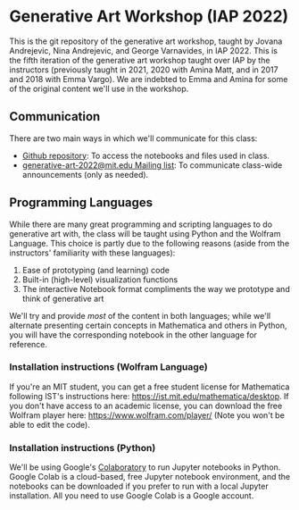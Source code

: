 # Generative Art Workshop (IAP 2022)
This is the git repository of the generative art workshop, taught by Jovana Andrejevic, Nina Andrejevic, and George Varnavides, in IAP 2022. This is the fifth iteration of the generative art workshop taught over IAP by the instructors (previously taught in 2021, 2020 with Amina Matt, and in 2017 and 2018 with Emma Vargo). We are indebted to Emma and Amina for some of the original content we'll use in the workshop.

## Communication
There are two main ways in which we'll communicate for this class:
* [Github repository](https://github.com/gvarnavi/generative-art-iap): To access the notebooks and files used in class.
* [generative-art-2022@mit.edu Mailing list](https://groups.mit.edu/webmoira/list/generative-art-2022): To communicate class-wide announcements (only as needed).

## Programming Languages
While there are many great programming and scripting languages to do generative art with, the class will be taught using Python and the Wolfram Language. This choice is partly due to the following reasons (aside from the instructors' familiarity with these languages):
1. Ease of prototyping (and learning) code
2. Built-in (high-level) visualization functions
3. The interactive Notebook format compliments the way we prototype and think of generative art

We'll try and provide *most* of the content in both languages; while we'll alternate presenting certain concepts in Mathematica and others in Python, you will have the corresponding notebook in the other language for reference.

### Installation instructions (Wolfram Language)
If you're an MIT student, you can get a free student license for Mathematica following IST's instructions here: https://ist.mit.edu/mathematica/desktop.
If you don't have access to an academic license, you can download the free Wolfram player here: https://www.wolfram.com/player/ (Note you won't be able to edit the code).

### Installation instructions (Python)
We'll be using Google's [Colaboratory](https://colab.research.google.com/notebooks/welcome.ipynb) to run Jupyter notebooks in Python. Google Colab is a cloud-based, free Jupyter notebook environment, and the notebooks can be downloaded if you prefer to run with a local Jupyter installation. All you need to use Google Colab is a Google account.


